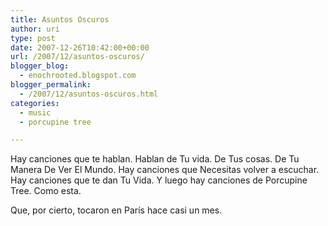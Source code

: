 ```yaml
---
title: Asuntos Oscuros
author: uri
type: post
date: 2007-12-26T10:42:00+00:00
url: /2007/12/asuntos-oscuros/
blogger_blog:
  - enochrooted.blogspot.com
blogger_permalink:
  - /2007/12/asuntos-oscuros.html
categories:
  - music
  - porcupine tree

---
```

Hay canciones que te hablan. Hablan de Tu vida. De Tus cosas. De Tu Manera De Ver El Mundo. Hay canciones que Necesitas volver a escuchar. Hay canciones que te dan Tu Vida. Y luego hay canciones de Porcupine Tree. Como esta.

Que, por cierto, tocaron en París hace casi un mes.